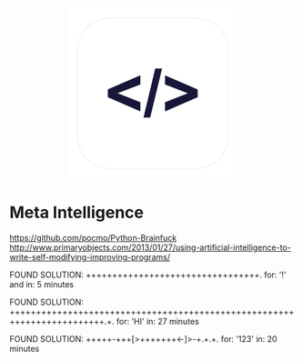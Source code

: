 <h3 align="center">
  <img src="assets/meta_intelligence_icon_web.png" width="300">
</h3>

# Meta Intelligence

https://github.com/pocmo/Python-Brainfuck
http://www.primaryobjects.com/2013/01/27/using-artificial-intelligence-to-write-self-modifying-improving-programs/

FOUND SOLUTION: +++++++++++++++++++++++++++++++++. for: '!' and in: 5 minutes

FOUND SOLUTION: ++++++++++++++++++++++++++++++++++++++++++++++++++++++++++++++++++++++++.+. for: 'HI'  in: 27 minutes

FOUND SOLUTION: +++++-+++[>+++++++<-]>-+.+.+. for: '123' in: 20 minutes